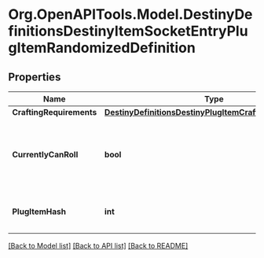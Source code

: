 # Org.OpenAPITools.Model.DestinyDefinitionsDestinyItemSocketEntryPlugItemRandomizedDefinition

## Properties

Name | Type | Description | Notes
------------ | ------------- | ------------- | -------------
**CraftingRequirements** | [**DestinyDefinitionsDestinyPlugItemCraftingRequirements**](DestinyDefinitionsDestinyPlugItemCraftingRequirements.md) |  | [optional] 
**CurrentlyCanRoll** | **bool** | Indicates if the plug can be rolled on the current version of the item. For example, older versions of weapons may have plug rolls that are no longer possible on the current versions. | [optional] 
**PlugItemHash** | **int** | The hash identifier of a DestinyInventoryItemDefinition representing the plug that can be inserted. | [optional] 

[[Back to Model list]](../README.md#documentation-for-models) [[Back to API list]](../README.md#documentation-for-api-endpoints) [[Back to README]](../README.md)

